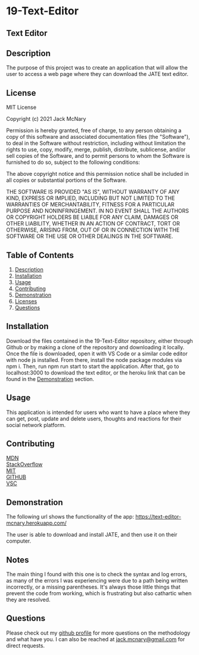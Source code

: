 # 19-Text-Editor


## Text Editor

## Description

The purpose of this project was to create an application that will allow the user to access a web page where they can download the JATE text editor.


## License
MIT License

Copyright (c) 2021 Jack McNary

Permission is hereby granted, free of charge, to any person obtaining a copy
of this software and associated documentation files (the "Software"), to deal
in the Software without restriction, including without limitation the rights
to use, copy, modify, merge, publish, distribute, sublicense, and/or sell
copies of the Software, and to permit persons to whom the Software is
furnished to do so, subject to the following conditions:

The above copyright notice and this permission notice shall be included in all
copies or substantial portions of the Software.

THE SOFTWARE IS PROVIDED "AS IS", WITHOUT WARRANTY OF ANY KIND, EXPRESS OR
IMPLIED, INCLUDING BUT NOT LIMITED TO THE WARRANTIES OF MERCHANTABILITY,
FITNESS FOR A PARTICULAR PURPOSE AND NONINFRINGEMENT. IN NO EVENT SHALL THE
AUTHORS OR COPYRIGHT HOLDERS BE LIABLE FOR ANY CLAIM, DAMAGES OR OTHER
LIABILITY, WHETHER IN AN ACTION OF CONTRACT, TORT OR OTHERWISE, ARISING FROM,
OUT OF OR IN CONNECTION WITH THE SOFTWARE OR THE USE OR OTHER DEALINGS IN THE
SOFTWARE.


## Table of Contents
1. [Description](#description)
2. [Installation](#installation)
3. [Usage](#usage)
4. [Contributing](#contributing)
5. [Demonstration](#demonstration)
6. [Licenses](#licenses)
7. [Questions](#questions)

## Installation

Download the files contained in the 19-Text-Editor repository, either through Github or by making a clone of the repository and downloading it locally. Once the file is downloaded, open it with VS Code or a similar code editor with node js installed. From there, install the node package modules via npm i. Then, run npm run start to start the application. After that, go to localhost:3000 to download the text editor, or the heroku link that can be found in the [Demonstration](#demonstration) section.

## Usage

This application is intended for users who want to have a place where they can get, post, update and delete users, thoughts and reactions for their social network platform.

## Contributing


[MDN](developer.mozilla.org/en-US/docs)<br>
[StackOverflow](https://stackoverflow.com/)<br>
[MIT](https://opensource.org/licenses/MIT)<br>
[GITHUB](https://docs.github.com/en)<br>
[VSC](https://code.visualstudio.com/)<br>

## Demonstration

The following url shows the functionality of the app:
https://text-editor-mcnary.herokuapp.com/

The user is able to download and install JATE, and then use it on their computer.

## Notes

The main thing I found with this one is to check the syntax and log errors, as many of the errors I was experiencing were due to a path being written incorrectly, or a missing parentheses. It's always those little things that prevent the code from working, which is frustrating but also cathartic when they are resolved.

## Questions
Please check out my [github profile](github.com/mcnaryj/19-Text-Editor) for more questions on the methodology and what have you.
I can also be reached at jack.mcnary@gmail.com for direct requests.

